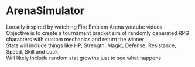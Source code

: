 # ArenaSimulator
Loosely inspired by watching Fire Emblem Arena youtube videos <br />
Objective is to create a tournament bracket sim of randomly generated RPG characters with custom mechanics and return the winner <br />
Stats will include things like HP, Strength, Magic, Defense, Resistance, Speed, Skill and Luck <br />
Will likely include random stat growths just to see what happens <br />